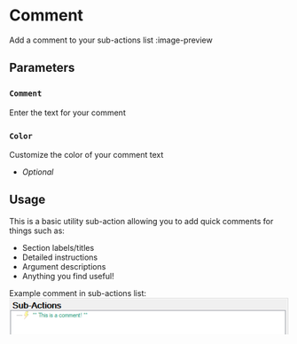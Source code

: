 # Comment
Add a comment to your sub-actions list
:image-preview

## Parameters
### `Comment`
Enter the text for your comment

### `Color`
Customize the color of your comment text
- *Optional*

## Usage
This is a basic utility sub-action allowing you to add quick comments for things such as:

- Section labels/titles
- Detailed instructions
- Argument descriptions
- Anything you find useful!

Example comment in sub-actions list:
![Example](assets/comment-example.png)